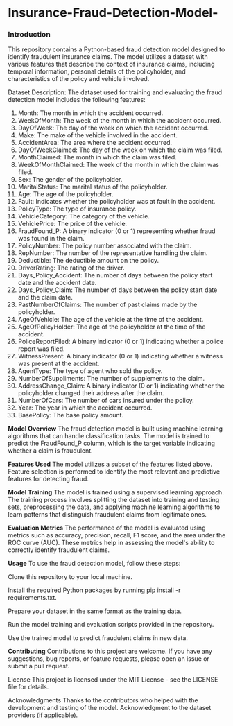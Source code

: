 # Insurance-Fraud-Detection-Model-


### Introduction
This repository contains a Python-based fraud detection model designed to identify fraudulent insurance claims. The model utilizes a dataset with various features that describe the context of insurance claims, including temporal information, personal details of the policyholder, and characteristics of the policy and vehicle involved.

Dataset Description:  The dataset used for training and evaluating the fraud detection model includes the following features:
1. Month: The month in which the accident occurred.
2. WeekOfMonth: The week of the month in which the accident occurred.
3. DayOfWeek: The day of the week on which the accident occurred.
4. Make: The make of the vehicle involved in the accident.
5. AccidentArea: The area where the accident occurred.
6. DayOfWeekClaimed: The day of the week on which the claim was filed.
7. MonthClaimed: The month in which the claim was filed.
8. WeekOfMonthClaimed: The week of the month in which the claim was filed.
9. Sex: The gender of the policyholder.
10. MaritalStatus: The marital status of the policyholder.
11. Age: The age of the policyholder.
12. Fault: Indicates whether the policyholder was at fault in the accident.
13. PolicyType: The type of insurance policy.
14. VehicleCategory: The category of the vehicle.
15. VehiclePrice: The price of the vehicle.
16. FraudFound_P: A binary indicator (0 or 1) representing whether fraud was found in the claim.
17. PolicyNumber: The policy number associated with the claim.
18. RepNumber: The number of the representative handling the claim.
19. Deductible: The deductible amount on the policy.
20. DriverRating: The rating of the driver.
21. Days_Policy_Accident: The number of days between the policy start date and the accident date.
22. Days_Policy_Claim: The number of days between the policy start date and the claim date.
23. PastNumberOfClaims: The number of past claims made by the policyholder.
24. AgeOfVehicle: The age of the vehicle at the time of the accident.
25. AgeOfPolicyHolder: The age of the policyholder at the time of the accident.
26. PoliceReportFiled: A binary indicator (0 or 1) indicating whether a police report was filed.
27. WitnessPresent: A binary indicator (0 or 1) indicating whether a witness was present at the accident.
28. AgentType: The type of agent who sold the policy.
29. NumberOfSuppliments: The number of supplements to the claim.
30. AddressChange_Claim: A binary indicator (0 or 1) indicating whether the policyholder changed their address after the claim.
31. NumberOfCars: The number of cars insured under the policy.
32. Year: The year in which the accident occurred.
33. BasePolicy: The base policy amount.

**Model Overview**
The fraud detection model is built using machine learning algorithms that can handle classification tasks. The model is trained to predict the FraudFound_P column, which is the target variable indicating whether a claim is fraudulent.

**Features Used**
The model utilizes a subset of the features listed above. Feature selection is performed to identify the most relevant and predictive features for detecting fraud.

**Model Training**
The model is trained using a supervised learning approach. The training process involves splitting the dataset into training and testing sets, preprocessing the data, and applying machine learning algorithms to learn patterns that distinguish fraudulent claims from legitimate ones.

**Evaluation Metrics**
The performance of the model is evaluated using metrics such as accuracy, precision, recall, F1 score, and the area under the ROC curve (AUC). These metrics help in assessing the model's ability to correctly identify fraudulent claims.

**Usage**
To use the fraud detection model, follow these steps:

Clone this repository to your local machine.

Install the required Python packages by running pip install -r requirements.txt.

Prepare your dataset in the same format as the training data.

Run the model training and evaluation scripts provided in the repository.

Use the trained model to predict fraudulent claims in new data.

**Contributing**
Contributions to this project are welcome. If you have any suggestions, bug reports, or feature requests, please open an issue or submit a pull request.

License
This project is licensed under the MIT License - see the LICENSE file for details.

Acknowledgments
Thanks to the contributors who helped with the development and testing of the model.
Acknowledgment to the dataset providers (if applicable).
